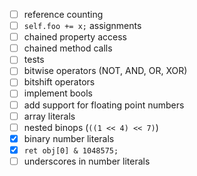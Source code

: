 - [ ] reference counting
- [ ] `self.foo += x;` assignments
- [ ] chained property access
- [ ] chained method calls
- [ ] tests
- [ ] bitwise operators (NOT, AND, OR, XOR)
- [ ] bitshift operators
- [ ] implement bools
- [ ] add support for floating point numbers
- [ ] array literals
- [ ] nested binops (`((1 << 4) << 7)`)
- [x] binary number literals
- [x] `ret obj[0] & 1048575;`
- [ ] underscores in number literals
